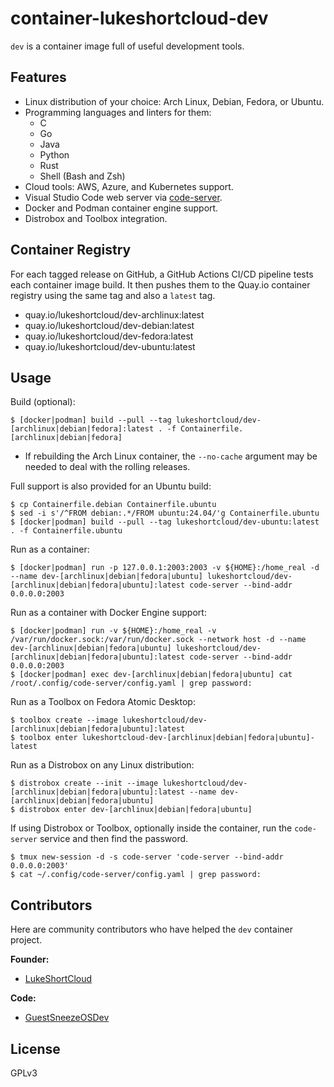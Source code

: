 # container-lukeshortcloud-dev

`dev` is a container image full of useful development tools.

## Features

- Linux distribution of your choice: Arch Linux, Debian, Fedora, or Ubuntu.
- Programming languages and linters for them:
    - C
    - Go
    - Java
    - Python
    - Rust
    - Shell (Bash and Zsh)
- Cloud tools: AWS, Azure, and Kubernetes support.
- Visual Studio Code web server via [code-server](https://github.com/coder/code-server).
- Docker and Podman container engine support.
- Distrobox and Toolbox integration.

## Container Registry

For each tagged release on GitHub, a GitHub Actions CI/CD pipeline tests each container image build. It then pushes them to the Quay.io container registry using the same tag and also a `latest` tag.

- quay.io/lukeshortcloud/dev-archlinux:latest
- quay.io/lukeshortcloud/dev-debian:latest
- quay.io/lukeshortcloud/dev-fedora:latest
- quay.io/lukeshortcloud/dev-ubuntu:latest

## Usage

Build (optional):

```
$ [docker|podman] build --pull --tag lukeshortcloud/dev-[archlinux|debian|fedora]:latest . -f Containerfile.[archlinux|debian|fedora]
```

-  If rebuilding the Arch Linux container, the `--no-cache` argument may be needed to deal with the rolling releases.

Full support is also provided for an Ubuntu build:

```
$ cp Containerfile.debian Containerfile.ubuntu
$ sed -i s'/^FROM debian:.*/FROM ubuntu:24.04/'g Containerfile.ubuntu
$ [docker|podman] build --pull --tag lukeshortcloud/dev-ubuntu:latest . -f Containerfile.ubuntu
```

Run as a container:

```
$ [docker|podman] run -p 127.0.0.1:2003:2003 -v ${HOME}:/home_real -d --name dev-[archlinux|debian|fedora|ubuntu] lukeshortcloud/dev-[archlinux|debian|fedora|ubuntu]:latest code-server --bind-addr 0.0.0.0:2003
```

Run as a container with Docker Engine support:

```
$ [docker|podman] run -v ${HOME}:/home_real -v /var/run/docker.sock:/var/run/docker.sock --network host -d --name dev-[archlinux|debian|fedora|ubuntu] lukeshortcloud/dev-[archlinux|debian|fedora|ubuntu]:latest code-server --bind-addr 0.0.0.0:2003
$ [docker|podman] exec dev-[archlinux|debian|fedora|ubuntu] cat /root/.config/code-server/config.yaml | grep password:
```

Run as a Toolbox on Fedora Atomic Desktop:

```
$ toolbox create --image lukeshortcloud/dev-[archlinux|debian|fedora|ubuntu]:latest
$ toolbox enter lukeshortcloud-dev-[archlinux|debian|fedora|ubuntu]-latest
```

Run as a Distrobox on any Linux distribution:

```
$ distrobox create --init --image lukeshortcloud/dev-[archlinux|debian|fedora|ubuntu]:latest --name dev-[archlinux|debian|fedora|ubuntu]
$ distrobox enter dev-[archlinux|debian|fedora|ubuntu]
```

If using Distrobox or Toolbox, optionally inside the container, run the `code-server` service and then find the password.

```
$ tmux new-session -d -s code-server 'code-server --bind-addr 0.0.0.0:2003'
$ cat ~/.config/code-server/config.yaml | grep password:
```

## Contributors

Here are community contributors who have helped the `dev` container project.

**Founder:**

- [LukeShortCloud](https://github.com/LukeShortCloud)

**Code:**

- [GuestSneezeOSDev](https://github.com/GuestSneezeOSDev)

## License

GPLv3
